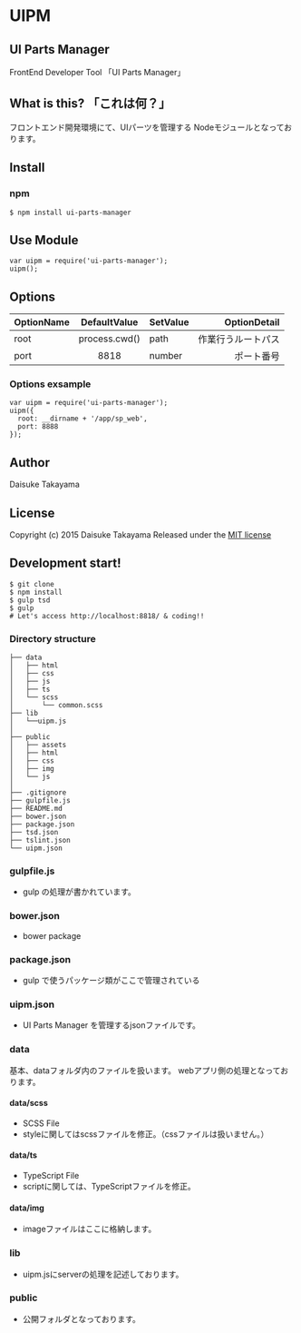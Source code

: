 # UIPM
## UI Parts Manager
FrontEnd Developer Tool
「UI Parts Manager」

## What is this? 「これは何？」
フロントエンド開発環境にて、UIパーツを管理する Nodeモジュールとなっております。


## Install
### npm
````
$ npm install ui-parts-manager
````


## Use Module
````
var uipm = require('ui-parts-manager');
uipm();

````


## Options
| OptionName        | DefaultValue         | SetValue                 | OptionDetail|
| --------------- |:---------------:| -------------------- | -------:|
| root | process.cwd() | path      | 作業行うルートパス     |
| port | 8818 | number      | ポート番号    |

### Options exsample
````
var uipm = require('ui-parts-manager');
uipm({
  root: __dirname + '/app/sp_web',
  port: 8888
});

````


## Author

Daisuke Takayama


## License

Copyright (c) 2015 Daisuke Takayama
Released under the [MIT license](http://opensource.org/licenses/mit-license.php)


## Development start!
````
$ git clone
$ npm install
$ gulp tsd
$ gulp
# Let's access http://localhost:8818/ & coding!!

````

### Directory structure
````
├── data
│   ├── html
│   ├── css
│   ├── js
│   ├── ts
│   └── scss
│       └── common.scss
├── lib
│   └──uipm.js
│ 
├── public
│   ├── assets
│   ├── html
│   ├── css
│   ├── img
│   └── js
│
├── .gitignore
├── gulpfile.js
├── README.md
├── bower.json
├── package.json
├── tsd.json
├── tslint.json
└── uipm.json

````

### gulpfile.js
- gulp の処理が書かれています。

### bower.json
- bower package

### package.json
- gulp で使うパッケージ類がここで管理されている

### uipm.json
- UI Parts Manager を管理するjsonファイルです。

### data
基本、dataフォルダ内のファイルを扱います。
webアプリ側の処理となっております。

#### data/scss
- SCSS File
- styleに関してはscssファイルを修正。（cssファイルは扱いません。）

#### data/ts
- TypeScript File
- scriptに関しては、TypeScriptファイルを修正。

#### data/img
- imageファイルはここに格納します。

### lib
- uipm.jsにserverの処理を記述しております。

### public
- 公開フォルダとなっております。